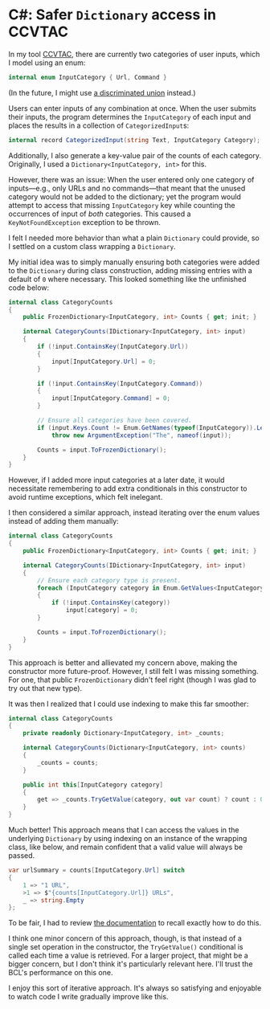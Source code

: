 # C#: Safer `Dictionary` access in CCVTAC

In my tool [CCVTAC](https://github.com/codeconscious/ccvtac/), there are currently two categories of user inputs, which I model using an enum:

```cs
internal enum InputCategory { Url, Command }
```

(In the future, I might use [a discriminated union](https://codeconscious.github.io/2024/07/30/csharp-type-unions-proposal.html) instead.)

Users can enter inputs of any combination at once. When the user submits their inputs, the program determines the `InputCategory` of each input and places the results in a collection of `CategorizedInput`s:

```cs
internal record CategorizedInput(string Text, InputCategory Category);
```

Additionally, I also generate a key-value pair of the counts of each category. Originally, I used a `Dictionary<InputCategory, int>` for this.

However, there was an issue: When the user entered only one category of inputs—e.g., only URLs and no commands—that meant that the unused category would not be added to the dictionary; yet the program would attempt to access that missing `InputCategory` key while counting the occurrences of input of _both_ categories. This caused a `KeyNotFoundException` exception to be thrown.

I felt I needed more behavior than what a plain `Dictionary` could provide, so I settled on a custom class wrapping a `Dictionary`.

My initial idea was to simply manually ensuring both categories were added to the `Dictionary` during class construction, adding missing entries with a default of `0` where necessary. This looked something like the unfinished code below:

```cs
internal class CategoryCounts
{
    public FrozenDictionary<InputCategory, int> Counts { get; init; }

    internal CategoryCounts(IDictionary<InputCategory, int> input)
    {
        if (!input.ContainsKey(InputCategory.Url))
        {
            input[InputCategory.Url] = 0;
        }

        if (!input.ContainsKey(InputCategory.Command))
        {
            input[InputCategory.Command] = 0;
        }

        // Ensure all categories have been covered.
        if (input.Keys.Count != Enum.GetNames(typeof(InputCategory)).Length)
            throw new ArgumentException("The", nameof(input));

        Counts = input.ToFrozenDictionary();
    }
}
```

However, if I added more input categories at a later date, it would necessitate remembering to add extra conditionals in this constructor to avoid runtime exceptions, which felt inelegant.

I then considered a similar approach, instead iterating over the enum values instead of adding them manually:

```cs
internal class CategoryCounts
{
    public FrozenDictionary<InputCategory, int> Counts { get; init; }

    internal CategoryCounts(IDictionary<InputCategory, int> input)
    {
        // Ensure each category type is present.
        foreach (InputCategory category in Enum.GetValues<InputCategory>())
        {
            if (!input.ContainsKey(category))
                input[category] = 0;
        }

        Counts = input.ToFrozenDictionary();
    }
}
```

This approach is better and allievated my concern above, making the constructor more future-proof. However, I still felt I was missing something. For one, that public `FrozenDictionary` didn't feel right (though I was glad to try out that new type).

It was then I realized that I could use indexing to make this far smoother:

```cs
internal class CategoryCounts
{
    private readonly Dictionary<InputCategory, int> _counts;

    internal CategoryCounts(Dictionary<InputCategory, int> counts)
    {
        _counts = counts;
    }

    public int this[InputCategory category]
    {
        get => _counts.TryGetValue(category, out var count) ? count : 0;
    }
}
```

Much better! This approach means that I can access the values in the underlying `Dictionary` by using indexing on an instance of the wrapping class, like below, and remain confident that a valid value will always be passed.

```cs
var urlSummary = counts[InputCategory.Url] switch
{
    1 => "1 URL",
    >1 => $"{counts[InputCategory.Url]} URLs",
    _ => string.Empty
};
```

To be fair, I had to review [the documentation](https://learn.microsoft.com/en-us/dotnet/csharp/indexers#dictionaries) to recall exactly how to do this.

I think one minor concern of this approach, though, is that instead of a single set operation in the constructor, the `TryGetValue()` conditional is called each time a value is retrieved. For a larger project, that might be a bigger concern, but I don't think it's particularly relevant here. I'll trust the BCL's performance on this one.

I enjoy this sort of iterative approach. It's always so satisfying and enjoyable to watch code I write gradually improve like this.
